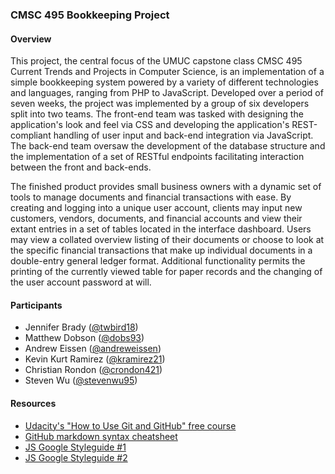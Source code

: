 ### CMSC 495 Bookkeeping Project ###

#### Overview ####

This project, the central focus of the UMUC capstone class CMSC 495 Current Trends and Projects in Computer Science, is an implementation of a simple bookkeeping system powered by a variety of different technologies and languages, ranging from PHP to JavaScript. Developed over a period of seven weeks, the project was implemented by a group of six developers split into two teams. The front-end team was tasked with designing the application's look and feel via CSS and developing the application's REST-compliant handling of user input and back-end integration via JavaScript. The back-end team oversaw the development of the database structure and the implementation of a set of RESTful endpoints facilitating interaction between the front and back-ends.

The finished product provides small business owners with a dynamic set of tools to manage documents and financial transactions with ease. By creating and logging into a unique user account, clients may input new customers, vendors, documents, and financial accounts and view their extant entries in a set of tables located in the interface dashboard. Users may view a collated overview listing of their documents or choose to look at the specific financial transactions that make up individual documents in a double-entry general ledger format. Additional functionality permits the printing of the currently viewed table for paper records and the changing of the user account password at will.

#### Participants ####

* Jennifer Brady ([@twbird18](https://github.com/twbird18))
* Matthew Dobson ([@dobs93](https://github.com/dobs93))
* Andrew Eissen ([@andreweissen](https://github.com/andreweissen))
* Kevin Kurt Ramirez ([@kramirez21](https://github.com/kramirez21))
* Christian Rondon ([@crondon421](https://github.com/crondon421))
* Steven Wu ([@stevenwu95](https://github.com/stevenwu95))

#### Resources ####

* [Udacity's "How to Use Git and GitHub" free course](https://www.udacity.com/course/how-to-use-git-and-github--ud775)
* [GitHub markdown syntax cheatsheet](https://github.com/tchapi/markdown-cheatsheet/blob/master/README.md)
* [JS Google Styleguide #1](https://google.github.io/styleguide/jsguide.html)
* [JS Google Styleguide #2](https://google.github.io/styleguide/javascriptguide.xml)
